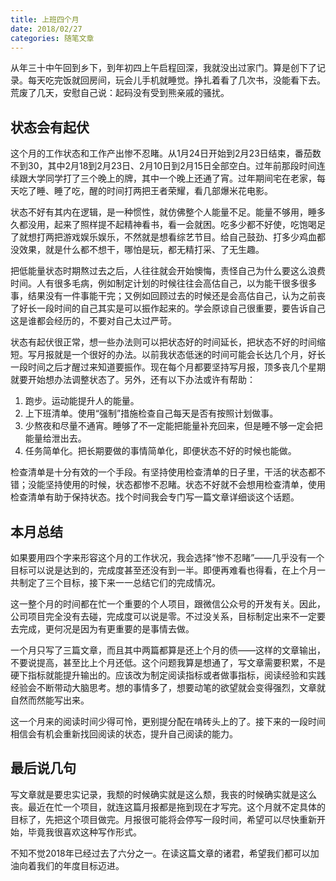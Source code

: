 ```yaml
---
title: 上班四个月
date: 2018/02/27
categories: 随笔文章
---
```


从年三十中午回到乡下，到年初四上午启程回深，我就没出过家门。算是创下了记录。每天吃完饭就回房间，玩会儿手机就睡觉。挣扎着看了几次书，没能看下去。荒废了几天，安慰自己说：起码没有受到熊亲戚的骚扰。

<!-- more -->

## 状态会有起伏
这个月的工作状态和工作产出惨不忍睹。从1月24日开始到2月23日结束，番茄数不到30，其中2月18到2月23日、2月10日到2月15日全部空白。过年前那段时间连续跟大学同学打了三个晚上的牌，其中一个晚上还通了宵。过年期间宅在老家，每天吃了睡、睡了吃，醒的时间打两把王者荣耀，看几部爆米花电影。

状态不好有其内在逻辑，是一种惯性，就仿佛整个人能量不足。能量不够用，睡多久都没用，起来了照样提不起精神看书，看一会就困。吃多少都不好使，吃饱喝足了就想打两把游戏娱乐娱乐，不然就是想看综艺节目。给自己鼓劲、打多少鸡血都没效果，就是什么都不想干，哪怕是玩，都无精打采、了无生趣。

把低能量状态时期熬过去之后，人往往就会开始懊悔，责怪自己为什么要这么浪费时间。人有很多毛病，例如制定计划的时候往往会高估自己，以为能干很多很多事，结果没有一件事能干完；又例如回顾过去的时候还是会高估自己，认为之前丧了好长一段时间的自己其实是可以振作起来的。学会原谅自己很重要，要告诉自己这是谁都会经历的，不要对自己太过严苛。

状态有起伏很正常，想一些办法则可以把状态好的时间延长，把状态不好的时间缩短。写月报就是一个很好的办法。以前我状态低迷的时间可能会长达几个月，好长一段时间之后才醒过来知道要振作。现在每个月都要坚持写月报，顶多丧几个星期就要开始想办法调整状态了。另外，还有以下办法或许有帮助：
1. 跑步。运动能提升人的能量。
2. 上下班清单。使用“强制”措施检查自己每天是否有按照计划做事。
3. 少熬夜和尽量不通宵。睡够了不一定能把能量补充回来，但是睡不够一定会把能量给泄出去。
4. 任务简单化。把长期要做的事情简单化，即便状态不好的时候也能做。

检查清单是十分有效的一个手段。有坚持使用检查清单的日子里，干活的状态都不错；没能坚持使用的时候，状态都惨不忍睹。状态不好就不会想用检查清单，使用检查清单有助于保持状态。找个时间我会专门写一篇文章详细谈这个话题。

## 本月总结
如果要用四个字来形容这个月的工作状况，我会选择“惨不忍睹”——几乎没有一个目标可以说是达到的，完成度甚至还没有到一半。即便再难看也得看，在上个月一共制定了三个目标，接下来一一总结它们的完成情况。

这一整个月的时间都在忙一个重要的个人项目，跟微信公众号的开发有关。因此，公司项目完全没有去碰，完成度可以说是零。不过没关系，目标制定出来不一定要去完成，更何况是因为有更重要的是事情去做。

一个月只写了三篇文章，而且其中两篇都算是还上个月的债——这样的文章输出，不要说提高，甚至比上个月还低。这个问题我算是想通了，写文章需要积累，不是硬下指标就能提升输出的。应该改为制定阅读指标或者做事指标，阅读经验和实践经验会不断带动大脑思考。想的事情多了，想要动笔的欲望就会变得强烈，文章就自然而然能写出来。

这一个月来的阅读时间少得可怜，更别提分配在啃砖头上的了。接下来的一段时间相信会有机会重新找回阅读的状态，提升自己阅读的能力。

## 最后说几句
写文章就是要忠实记录，我颓的时候确实就是这么颓，我丧的时候确实就是这么丧。最近在忙一个项目，就连这篇月报都是拖到现在才写完。这个月就不定具体的目标了，先把这个项目做完。月报很可能将会停写一段时间，希望可以尽快重新开始，毕竟我很喜欢这种写作形式。

不知不觉2018年已经过去了六分之一。在读这篇文章的诸君，希望我们都可以加油向着我们的年度目标迈进。
